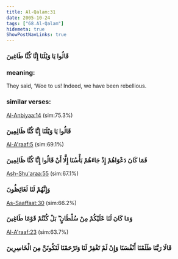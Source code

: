 ```yaml
---
title: Al-Qalam:31
date: 2005-10-24
tags: ["68.Al-Qalam"]
hidemeta: true 
ShowPostNavLinks: true 
---
```

### قَالُوا يَا وَيْلَنَا إِنَّا كُنَّا طَاغِينَ
### meaning: 
They said, ‘Woe to us! Indeed, we have been rebellious.
### similar verses: 

[Al-Anbiyaa:14](/21/14) (sim:75.3%)

### قَالُوا يَا وَيْلَنَا إِنَّا كُنَّا ظَالِمِينَ

[Al-A'raaf:5](/7/5) (sim:69.1%)

### فَمَا كَانَ دَعْوَاهُمْ إِذْ جَاءَهُمْ بَأْسُنَا إِلَّا أَنْ قَالُوا إِنَّا كُنَّا ظَالِمِينَ

[Ash-Shu'araa:55](/26/55) (sim:67.1%)

### وَإِنَّهُمْ لَنَا لَغَائِظُونَ

[As-Saaffaat:30](/37/30) (sim:66.2%)

### وَمَا كَانَ لَنَا عَلَيْكُمْ مِنْ سُلْطَانٍ ۖ بَلْ كُنْتُمْ قَوْمًا طَاغِينَ

[Al-A'raaf:23](/7/23) (sim:63.7%)

### قَالَا رَبَّنَا ظَلَمْنَا أَنْفُسَنَا وَإِنْ لَمْ تَغْفِرْ لَنَا وَتَرْحَمْنَا لَنَكُونَنَّ مِنَ الْخَاسِرِينَ
